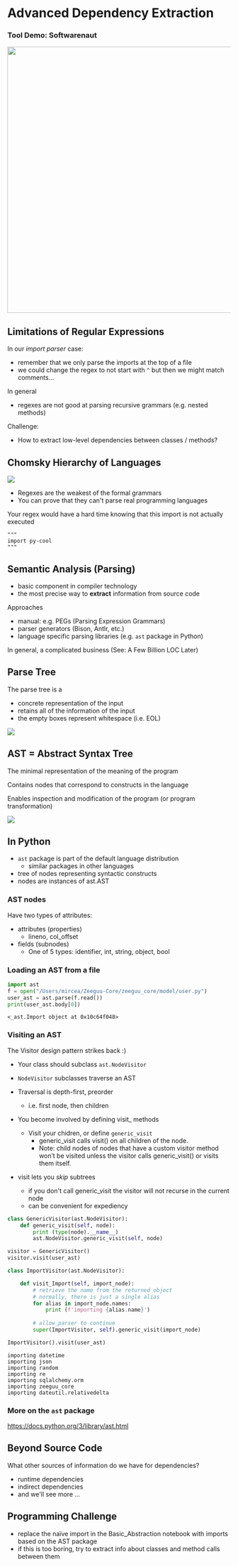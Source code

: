 # Advanced Dependency Extraction

### Tool Demo: Softwarenaut


<a href="https://vimeo.com/62767181">
    <img src="images/softwarenaut.png" width=600/>
</a>

## Limitations of Regular Expressions

In our *import parser* case: 
- remember that we only parse the imports at the top of a file
- we could change the regex to not start with `^` but then we might match comments...

In general
- regexes are not good at parsing recursive grammars (e.g. nested methods)

Challenge:
- How to extract low-level dependencies between classes / methods?

## Chomsky Hierarchy of Languages  

![](lectures/images/languages.png)

- Regexes are the weakest of the formal grammars
- You can prove that they can't parse real programming languages

Your regex would have a hard time knowing that this import is not actually executed

    """
    import py-cool
    """

## Semantic Analysis (Parsing)

- basic component in compiler technology
- the most precise way to **extract** information from source code


Approaches
- manual: e.g. PEGs (Parsing Expression Grammars)
- parser generators (Bison, Antlr, etc.)
- language specific parsing libraries (e.g. `ast` package in Python)


In general, a complicated business (See: A Few Billion LOC Later)

## Parse Tree

The parse tree is a 
- concrete representation of the input
- retains all of the information of the input
- the empty boxes represent whitespace (i.e. EOL)

![](lectures/images/parse__tree.png)



## AST = Abstract Syntax Tree

The minimal representation of the meaning of the program

Contains nodes that correspond to constructs in the language

Enables inspection and modification of the program (or program transformation)

![](lectures/images/ast.png)

## In Python

- `ast` package is part of the default language distribution
  - similar packages in other languages
- tree of nodes representing syntactic constructs
- nodes are instances of ast.AST

### AST nodes 

Have two types of attributes:
  - attributes (properties)
    - lineno, col_offset
  - fields (subnodes)
    - One of 5 types: identifier, int, string, object, bool

### Loading an AST from a file


```python
import ast
f = open("/Users/mircea/Zeeguu-Core/zeeguu_core/model/user.py")
user_ast = ast.parse(f.read())
print(user_ast.body[0])  
```

    <_ast.Import object at 0x10c64f048>


### Visiting an AST

The Visitor design pattern strikes back :)

- Your class should subclass `ast.NodeVisitor`
- `NodeVisitor` subclasses traverse an AST
- Traversal is depth-first, preorder
  - i.e. first node, then children 


- You become involved by defining visit_<nodetype> methods
  - Visit your chidren, or define `generic_visit`
    - generic_visit calls visit() on all children of the node.
    - Note: child nodes of nodes that have a custom visitor method won’t be visited unless the visitor calls generic_visit() or visits them itself.

- visit lets you *skip* subtrees
  - if you don't call generic_visit the visitor will not recurse in the current node
  - can be convenient for expediency


```python
class GenericVisitor(ast.NodeVisitor):
    def generic_visit(self, node):
        print (type(node).__name__)
        ast.NodeVisitor.generic_visit(self, node)
```


```python
visitor = GenericVisitor()
visitor.visit(user_ast)
```


```python
class ImportVisitor(ast.NodeVisitor):

    def visit_Import(self, import_node):
        # retrieve the name from the returned object
        # normally, there is just a single alias
        for alias in import_node.names:
            print (f'importing {alias.name}')
        
        # allow_parser to continue 
        super(ImportVisitor, self).generic_visit(import_node)


```


```python
ImportVisitor().visit(user_ast)
```

    importing datetime
    importing json
    importing random
    importing re
    importing sqlalchemy.orm
    importing zeeguu_core
    importing dateutil.relativedelta


### More on the `ast` package

https://docs.python.org/3/library/ast.html



## Beyond Source Code

What other sources of information do we have for dependencies?
- runtime dependencies 
- indirect dependencies
- and we'll see more ...


## Programming Challenge

- replace the naïve import in the Basic_Abstraction notebook with imports based on the AST package
- if this is too boring, try to extract info about classes and method calls between them


```python

```
